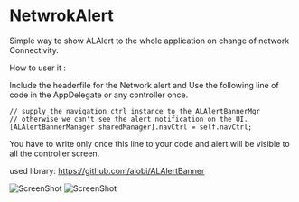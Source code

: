 NetwrokAlert
============

Simple way to show ALAlert to the whole application on change of network Connectivity.

How to user it :

Include the headerfile for the Network alert and
Use the following line of code in the AppDelegate or any controller once.
```
// supply the navigation ctrl instance to the ALAlertBannerMgr
// otherwise we can't see the alert notification on the UI.
[ALAlertBannerManager sharedManager].navCtrl = self.navCtrl;

```

You have to write only once this line to your code and alert will be visible to all the controller screen.


used library:
https://github.com/alobi/ALAlertBanner 

![ScreenShot](https://dl.dropboxusercontent.com/u/32437361/connected_notif.png)
![ScreenShot](https://dl.dropboxusercontent.com/u/32437361/disconn_notif.png)
